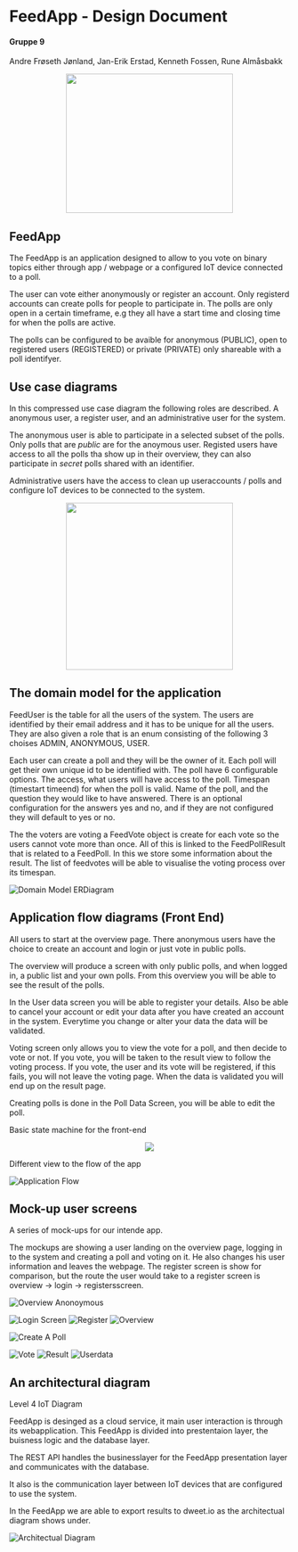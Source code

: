 # FeedApp - Design Document

#### Gruppe 9

Andre Frøseth Jønland, Jan-Erik Erstad,  Kenneth Fossen, Rune Almåsbakk 

<p align="center">
  <img height=250 width=300 src="logo/feedapp-logo.png">
</p>

## FeedApp

The FeedApp is an application designed to allow to you vote on binary topics either through app / webpage or a configured IoT device connected to a poll.

The user can vote either anonymously or register an account.
Only registerd accounts can create polls for people to participate in.
The polls are only open in a certain timeframe, e.g they all have a start time and closing time for when the polls are active.

The polls can be configured to be avaible for anonymous (PUBLIC), open to registered users (REGISTERED) or private (PRIVATE) only shareable with a poll identifyer.

<div style="page-break-after: always;"></div>

## Use case diagrams

In this compressed use case diagram the following roles are described.
A anonymous user, a register user, and an administrative user for the system.

The anonymous user is able to participate in a selected subset of the polls.
Only polls that are _public_ are for the anoymous user.
Registed users have access to all the polls tha show up in their overview, they can also participate in _secret_ polls shared with an identifier.

Administrative users have the access to clean up useraccounts / polls and configure IoT devices to be connected to the system.

<p align="center">
  <img  width=300 src="UseCase/useCaseDiagram_v3.png">
</p>

<div style="page-break-after: always;"></div>

## The domain model for the application

FeedUser is the table for all the users of the system.
The users are identified by their email address and it has to be unique for all the users. They are also given a role that is an enum consisting of the following 3 choises ADMIN, ANONYMOUS, USER.

Each user can create a poll and they will be the owner of it.
Each poll will get their own unique id to be identified with.
The poll have 6 configurable options.
The access, what users will have access to the poll.
Timespan (timestart timeend) for when the poll is valid.
Name of the poll, and the question they would like to have answered.
There is an optional configuration for the answers yes and no,
and if they are not configured they will default to yes or no.

The the voters are voting a FeedVote object is create for each vote so the users cannot vote more than once.
All of this is linked to the FeedPollResult that is related to a FeedPoll.
In this we store some information about the result.
The list of feedvotes will be able to visualise the voting process over its timespan.

![Domain Model ERDiagram](DomainModel/domain_model_v3.png)

<div style="page-break-after: always;"></div>

## Application flow diagrams (Front End)

All users to start at the overview page.
There anonymous users have the choice to create an account and login or just vote in public polls.

The overview will produce a screen with only public polls, and when logged in, a public list and your own polls.
From this overview you will be able to see the result of the polls.

In the User data screen you will be able to register your details.
Also be able to cancel your account or edit your data after you have created an account in the system. Everytime you change or alter your data the data will be validated.

Voting screen only allows you to view the vote for a poll,
and then decide to vote or not. If you vote, you will be taken to the result view to follow the voting process. If you vote, the user and its vote will be registered, if this fails, you will not leave the voting page. When the data is validated you will end up on the result page.

Creating polls is done in the Poll Data Screen,
you will be able to edit the poll.

Basic state machine for the front-end

<p align="center">
  <img src="AppFlow/FeedApp_FlowDiagram.png">
</p>

<div style="page-break-after: always;"></div>

Different view to the flow of the app

![Application Flow](AppFlow/appFlow.png)

<div style="page-break-after: always;"></div>

## Mock-up user screens

A series of mock-ups for our intende app.

The mockups are showing a user landing on the overview page, logging in to the system and creating a poll and voting on it. He also changes his user information and leaves the webpage. The register screen is show for comparison, but the route the user would take to a register screen is overview -> login -> registersscreen.

![Overview Anonoymous](UX-Example3/4_overview_anon.png)

![Login Screen](UX-Example3/1_login.png)
![Register](UX-Example3/2_register.png)
![Overview](UX-Example3/3_overview.png)

![Create A Poll](UX-Example3/5_createapoll.png)

![Vote](UX-Example3/6_voting.png)
![Result](UX-Example3/7_pollresult.png)
![Userdata](UX-Example3/8_userdata.png)

<div style="page-break-after: always;"></div>

## An architectural diagram

Level 4 IoT Diagram

FeedApp is desinged as a cloud service, it main user interaction is through its webapplication.
This FeedApp is divided into prestentaion layer, the buisness logic and the database layer.

The REST API handles the businesslayer for the FeedApp presentation layer and communicates with the database.

It also is the communication layer between IoT devices that are configured to use the system.

In the FeedApp we are able to export results to dweet.io as the architectual diagram shows under.

![Architectual Diagram](ArchitectDiagram/architectural_diagram.png)